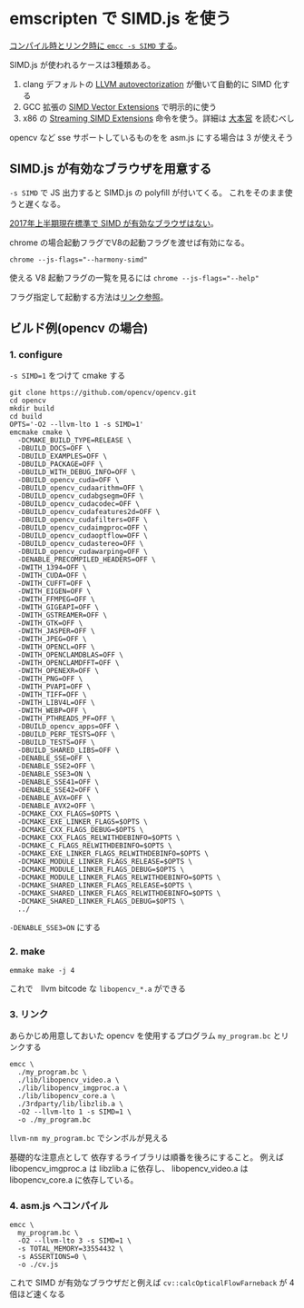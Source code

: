 # emscripten で SIMD.js を使う

[コンパイル時とリンク時に `emcc -s SIMD` する](https://kripken.github.io/emscripten-site/docs/porting/simd.html)。

SIMD.js が使われるケースは3種類ある。

1. clang デフォルトの [LLVM autovectorization](http://llvm.org/docs/Vectorizers.html) が働いて自動的に SIMD 化する
2. GCC 拡張の [SIMD Vector Extensions](https://gcc.gnu.org/onlinedocs/gcc/Vector-Extensions.html) で明示的に使う
3. x86 の [Streaming SIMD Extensions](https://ja.wikipedia.org/wiki/Streaming_SIMD_Extensions) 命令を使う。詳細は [大本営](https://kripken.github.io/emscripten-site/docs/porting/simd.html) を読むべし

opencv など sse サポートしているものをを asm.js にする場合は 3 が使えそう

## SIMD.js が有効なブラウザを用意する

`-s SIMD` で JS 出力すると SIMD.js の polyfill が付いてくる。
これをそのまま使うと遅くなる。

[2017年上半期現在標準で SIMD が有効なブラウザはない](https://developer.mozilla.org/ja/docs/Web/JavaScript/Reference/Global_Objects/SIMD)。

chrome の場合起動フラグでV8の起動フラグを渡せば有効になる。 

`chrome --js-flags="--harmony-simd"`

使える V8 起動フラグの一覧を見るには `chrome --js-flags="--help"`

フラグ指定して起動する方法は[リンク参照](https://www.chromium.org/developers/how-tos/run-chromium-with-flags)。


## ビルド例(opencv の場合)

### 1. configure

`-s SIMD=1` をつけて cmake する

```
git clone https://github.com/opencv/opencv.git
cd opencv
mkdir build
cd build
OPTS='-O2 --llvm-lto 1 -s SIMD=1'
emcmake cmake \
  -DCMAKE_BUILD_TYPE=RELEASE \
  -DBUILD_DOCS=OFF \
  -DBUILD_EXAMPLES=OFF \
  -DBUILD_PACKAGE=OFF \
  -DBUILD_WITH_DEBUG_INFO=OFF \
  -DBUILD_opencv_cuda=OFF \
  -DBUILD_opencv_cudaarithm=OFF \
  -DBUILD_opencv_cudabgsegm=OFF \
  -DBUILD_opencv_cudacodec=OFF \
  -DBUILD_opencv_cudafeatures2d=OFF \
  -DBUILD_opencv_cudafilters=OFF \
  -DBUILD_opencv_cudaimgproc=OFF \
  -DBUILD_opencv_cudaoptflow=OFF \
  -DBUILD_opencv_cudastereo=OFF \
  -DBUILD_opencv_cudawarping=OFF \
  -DENABLE_PRECOMPILED_HEADERS=OFF \
  -DWITH_1394=OFF \
  -DWITH_CUDA=OFF \
  -DWITH_CUFFT=OFF \
  -DWITH_EIGEN=OFF \
  -DWITH_FFMPEG=OFF \
  -DWITH_GIGEAPI=OFF \
  -DWITH_GSTREAMER=OFF \
  -DWITH_GTK=OFF \
  -DWITH_JASPER=OFF \
  -DWITH_JPEG=OFF \
  -DWITH_OPENCL=OFF \
  -DWITH_OPENCLAMDBLAS=OFF \
  -DWITH_OPENCLAMDFFT=OFF \
  -DWITH_OPENEXR=OFF \
  -DWITH_PNG=OFF \
  -DWITH_PVAPI=OFF \
  -DWITH_TIFF=OFF \
  -DWITH_LIBV4L=OFF \
  -DWITH_WEBP=OFF \
  -DWITH_PTHREADS_PF=OFF \
  -DBUILD_opencv_apps=OFF \
  -DBUILD_PERF_TESTS=OFF \
  -DBUILD_TESTS=OFF \
  -DBUILD_SHARED_LIBS=OFF \
  -DENABLE_SSE=OFF \
  -DENABLE_SSE2=OFF \
  -DENABLE_SSE3=ON \
  -DENABLE_SSE41=OFF \
  -DENABLE_SSE42=OFF \
  -DENABLE_AVX=OFF \
  -DENABLE_AVX2=OFF \
  -DCMAKE_CXX_FLAGS=$OPTS \
  -DCMAKE_EXE_LINKER_FLAGS=$OPTS \
  -DCMAKE_CXX_FLAGS_DEBUG=$OPTS \
  -DCMAKE_CXX_FLAGS_RELWITHDEBINFO=$OPTS \
  -DCMAKE_C_FLAGS_RELWITHDEBINFO=$OPTS \
  -DCMAKE_EXE_LINKER_FLAGS_RELWITHDEBINFO=$OPTS \
  -DCMAKE_MODULE_LINKER_FLAGS_RELEASE=$OPTS \
  -DCMAKE_MODULE_LINKER_FLAGS_DEBUG=$OPTS \
  -DCMAKE_MODULE_LINKER_FLAGS_RELWITHDEBINFO=$OPTS \
  -DCMAKE_SHARED_LINKER_FLAGS_RELEASE=$OPTS \
  -DCMAKE_SHARED_LINKER_FLAGS_RELWITHDEBINFO=$OPTS \
  -DCMAKE_SHARED_LINKER_FLAGS_DEBUG=$OPTS \
  ../
```

`-DENABLE_SSE3=ON` にする

### 2. make

```
emmake make -j 4
```

これで　llvm bitcode な `libopencv_*.a` ができる

### 3. リンク

あらかじめ用意しておいた opencv を使用するプログラム `my_program.bc` とリンクする

```
emcc \
  ./my_program.bc \
  ./lib/libopencv_video.a \
  ./lib/libopencv_imgproc.a \
  ./lib/libopencv_core.a \
  ./3rdparty/lib/libzlib.a \
  -O2 --llvm-lto 1 -s SIMD=1 \
  -o ./my_program.bc
```

`llvm-nm my_program.bc` でシンボルが見える

基礎的な注意点として 依存するライブラリは順番を後ろにすること。
例えば libopencv_imgproc.a は libzlib.a に依存し、
libopencv_video.a は libopencv_core.a に依存している。

### 4. asm.js へコンパイル

```
emcc \
  my_program.bc \
  -O2 --llvm-lto 3 -s SIMD=1 \
  -s TOTAL_MEMORY=33554432 \
  -s ASSERTIONS=0 \
  -o ./cv.js
```

これで SIMD が有効なブラウザだと例えば `cv::calcOpticalFlowFarneback` が 4 倍ほど速くなる

